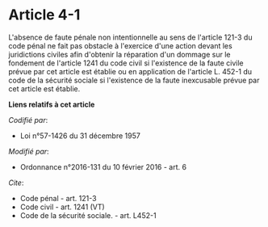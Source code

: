 # Article 4-1

L'absence de faute pénale non intentionnelle au sens de l'article 121-3 du code pénal ne fait pas obstacle à l'exercice d'une
action devant les juridictions civiles afin d'obtenir la réparation d'un dommage sur le fondement de l'article 1241 du code
civil si l'existence de la faute civile prévue par cet article est établie ou en application de l'article L. 452-1 du code de
la sécurité sociale si l'existence de la faute inexcusable prévue par cet article est établie.

**Liens relatifs à cet article**

_Codifié par_:

  - Loi n°57-1426 du 31 décembre 1957

_Modifié par_:

  - Ordonnance n°2016-131 du 10 février 2016 - art. 6

_Cite_:

  - Code pénal - art. 121-3
  - Code civil - art. 1241 (VT)
  - Code de la sécurité sociale. - art. L452-1
